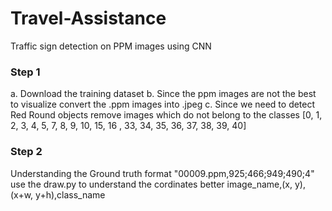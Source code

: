# Travel-Assistance
Traffic sign detection on PPM images using CNN

### Step 1
a. Download the training dataset
b. Since the ppm images are not the best to visualize convert the .ppm images into .jpeg
c. Since we need to detect Red Round objects remove images which do not belong to the classes [0, 1, 2, 3, 4, 5, 7, 8, 9, 10, 15, 16 , 33, 34, 35, 36, 37, 38, 39, 40]

### Step 2
Understanding the Ground truth format
"00009.ppm,925;466;949;490;4" 
use the draw.py to understand the cordinates better image_name,(x, y),(x+w, y+h),class_name



